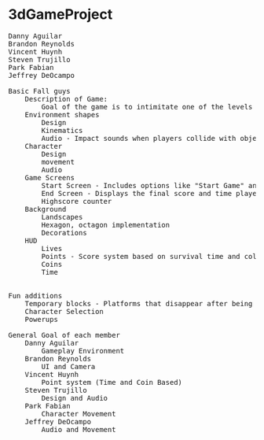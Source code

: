 # 3dGameProject
<pre>
Danny Aguilar
Brandon Reynolds
Vincent Huynh 
Steven Trujillo 
Park Fabian
Jeffrey DeOcampo

Basic Fall guys
    Description of Game:
        Goal of the game is to intimitate one of the levels of Fall Guys. Where we will have the level of Falls Guys, where we have some sort of propellar that has multiple fans. The goal as a player of the game          is to dodge the blades and stay on the platform as long they can while these blades rotate clockwise and counterclockwise simeultaneously. We will have a jumping sound effect for everytime the player              tries to jump and a collision sound everytime the player collides with a propellar. We also plan to add random coins that will spawn throughout the platform for the player to earn points on a scoreboard.          While also having a cool dynamic background to emphasize the scene of the game. 
    Environment shapes
        Design 
        Kinematics
        Audio - Impact sounds when players collide with objects or fall off.
    Character
        Design 
        movement 
        Audio
    Game Screens
        Start Screen - Includes options like "Start Game" and "Settings."
        End Screen - Displays the final score and time played.
        Highscore counter
    Background
        Landscapes
        Hexagon, octagon implementation
        Decorations
    HUD
        Lives
        Points - Score system based on survival time and collected items.
        Coins
        Time


Fun additions
    Temporary blocks - Platforms that disappear after being stepped on, adding a challenge.
    Character Selection
    Powerups

General Goal of each member
    Danny Aguilar
        Gameplay Environment
    Brandon Reynolds
        UI and Camera
    Vincent Huynh 
        Point system (Time and Coin Based)
    Steven Trujillo 
        Design and Audio
    Park Fabian
        Character Movement
    Jeffrey DeOcampo
        Audio and Movement
<pre>
